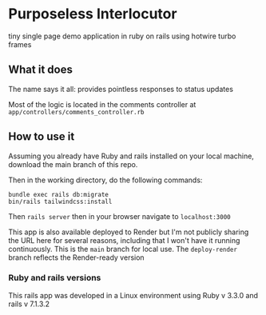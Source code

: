 # Purposeless Interlocutor

tiny single page demo application in ruby on rails using hotwire turbo frames

## What it does
The name says it all: provides pointless responses to status updates

Most of the logic is located in the comments controller at `app/controllers/comments_controller.rb`

## How to use it
Assuming you already have Ruby and rails installed on your local machine, download the main branch of this repo.

Then in the working directory, do the following commands:

```
bundle exec rails db:migrate
bin/rails tailwindcss:install
```

Then `rails server` then in your browser navigate to `localhost:3000`

This app is also available deployed to Render but I'm not publicly sharing the URL here for several reasons, including that I won't have it running continuously. This is the `main` branch for local use. The `deploy-render` branch reflects the Render-ready version

### Ruby and rails versions
This rails app was developed in a Linux environment using Ruby v 3.3.0 and rails v 7.1.3.2
